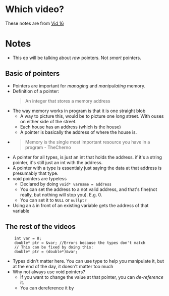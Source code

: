 # Which video?

These notes are from [Vid 16](https://youtu.be/DTxHyVn0ODg)

# Notes
- This ep will be talking about *raw* pointers. Not *smart* pointers.
  
## Basic of pointers
- Pointers are important for *managing* and *manipulating* memory.
- Definition of a pointer: 
  > An integer that stores a memory address
- The way memory works in program is that it is one straight blob
  - A way to picture this, would be to picture one long street. With ouses on either side of the street.
  - Each house has an address (which is the house)
  - A pointer is basically the address of where the house is.
- > Memory is the single most important resource you have in a program - TheCherno
- A pointer for all types, is just an int that holds the address. if it's a string pointer, it's still just an int with the address.
- A pointer with a type is essentialy just saying the data at that address is presumably that type.
- void pointers are typeless
  - Declared by doing `void* varname = address`
  - You can set the address to a not valid address, and that's fine(not really, but nothing will stop you). E.g. 0.
  - You can set it to `NULL` or `nullptr`
- Using an `&` in front of an existing variable gets the address of that variable

## The rest of the videos
```
    int var = 8;
    double* ptr = &var; //Errors because the types don't match
    // This can be fixed by doing this:
    double* ptr = (double*)&var;
```

- Types didn't matter here. You can use type to help you manipulate it, but at the end of the day, it doesn't matter too much
- Why not always use void pointers?
  - If you want to change the value at that pointer, you can *de-reference* it.
  - You can dereference it by 